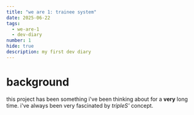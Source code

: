 ```yaml
---
title: "we are 1: trainee system"
date: 2025-06-22
tags:
  - we-are-1
  - dev-diary
number: 1
hide: true
description: my first dev diary
---
```

# background
this project has been something i've been thinking about for a **very** long time. i've always been very fascinated by *tripleS'* concept.

